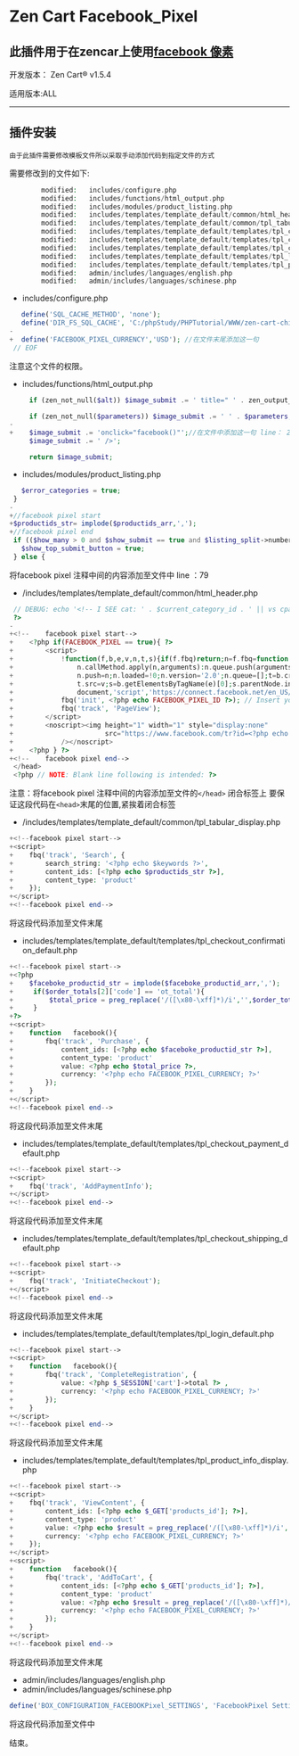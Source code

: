 Zen Cart Facebook_Pixel
===============

此插件用于在zencar上使用[facebook 像素](https://www.facebook.com/business/help/742478679120153)
--------------------

开发版本：
Zen Cart&reg; v1.5.4

适用版本:ALL

--------------------


插件安装
------------

`由于此插件需要修改模板文件所以采取手动添加代码到指定文件的方式`

需要修改到的文件如下:
```php
        modified:   includes/configure.php
        modified:   includes/functions/html_output.php
        modified:   includes/modules/product_listing.php
        modified:   includes/templates/template_default/common/html_header.php
        modified:   includes/templates/template_default/common/tpl_tabular_display.php
        modified:   includes/templates/template_default/templates/tpl_checkout_confirmation_default.php
        modified:   includes/templates/template_default/templates/tpl_checkout_payment_default.php
        modified:   includes/templates/template_default/templates/tpl_checkout_shipping_default.php
        modified:   includes/templates/template_default/templates/tpl_login_default.php
        modified:   includes/templates/template_default/templates/tpl_product_info_display.php
        modified:   admin/includes/languages/english.php
        modified:   admin/includes/languages/schinese.php
```

- includes/configure.php
```php
   define('SQL_CACHE_METHOD', 'none');
   define('DIR_FS_SQL_CACHE', 'C:/phpStudy/PHPTutorial/WWW/zen-cart-chinese-1.5.4/cache');
-
+  define('FACEBOOK_PIXEL_CURRENCY','USD'); //在文件末尾添加这一句
 // EOF

```
注意这个文件的权限。
- includes/functions/html_output.php
```php
     if (zen_not_null($alt)) $image_submit .= ' title=" ' . zen_output_string($alt) . ' "';

     if (zen_not_null($parameters)) $image_submit .= ' ' . $parameters;
-
+    $image_submit .= 'onclick="facebook()"';//在文件中添加这一句 line： 276
     $image_submit .= ' />';

     return $image_submit;

```
- includes/modules/product_listing.php
```php
   $error_categories = true;
 }
-
+//facebook pixel start
+$productids_str= implode($productids_arr,',');
+//facebook pixel end
 if (($how_many > 0 and $show_submit == true and $listing_split->number_of_rows > 0) and (PRODUCT_LISTING_MULTIPLE_ADD_TO_CART == 1 or  PRODUCT_LISTING_MULTIPLE_ADD_TO_CART == 3) ) {
   $show_top_submit_button = true;
 } else {
```
将facebook pixel 注释中间的内容添加至文件中  line ：79

- /includes/templates/template_default/common/html_header.php
```php
 // DEBUG: echo '<!-- I SEE cat: ' . $current_category_id . ' || vs cpath: ' . $cPath . ' || page: ' . $current_page . ' || template: ' . $current_template . ' || main = ' . ($this_is_home_page ? 'YES' : 'NO') . ' -->';
 ?>
-
+<!--    facebook pixel start-->
+    <?php if(FACEBOOK_PIXEL == true){ ?>
+        <script>
+            !function(f,b,e,v,n,t,s){if(f.fbq)return;n=f.fbq=function(){n.callMethod?
+                n.callMethod.apply(n,arguments):n.queue.push(arguments)};if(!f._fbq)f._fbq=n;
+                n.push=n;n.loaded=!0;n.version='2.0';n.queue=[];t=b.createElement(e);t.async=!0;
+                t.src=v;s=b.getElementsByTagName(e)[0];s.parentNode.insertBefore(t,s)}(window,
+                document,'script','https://connect.facebook.net/en_US/fbevents.js');
+            fbq('init', <?php echo FACEBOOK_PIXEL_ID ?>); // Insert your pixel ID here.
+            fbq('track', 'PageView');
+        </script>
+        <noscript><img height="1" width="1" style="display:none"
+                       src="https://www.facebook.com/tr?id=<?php echo FACEBOOK_PIXEL_ID ?>&ev=PageView&noscript=1"
+            /></noscript>
+    <?php } ?>
+<!--    facebook pixel end-->
 </head>
 <?php // NOTE: Blank line following is intended: ?>

```
注意：将facebook pixel 注释中间的内容添加至文件的`</head>` 闭合标签上 要保证这段代码在`<head>`末尾的位置,紧挨着闭合标签

- /includes/templates/template_default/common/tpl_tabular_display.php
```php
+<!--facebook pixel start-->
+<script>
+    fbq('track', 'Search', {
+        search_string: '<?php echo $keywords ?>',
+        content_ids: [<?php echo $productids_str ?>],
+        content_type: 'product'
+    });
+</script>
+<!--facebook pixel end-->

```
将这段代码添加至文件末尾

- includes/templates/template_default/templates/tpl_checkout_confirmation_default.php
```php
+<!--facebook pixel start-->
+<?php
+    $faceboke_productid_str = implode($faceboke_productid_arr,',');
+     if($order_totals[2]['code'] == 'ot_total'){
+         $total_price = preg_replace('/([\x80-\xff]*)/i','',$order_totals[2]['text']);
+     }
+?>
+<script>
+    function   facebook(){
+        fbq('track', 'Purchase', {
+            content_ids: [<?php echo $faceboke_productid_str ?>],
+            content_type: 'product'
+            value: <?php echo $total_price ?>,
+            currency: '<?php echo FACEBOOK_PIXEL_CURRENCY; ?>'
+        });
+    }
+</script>
+<!--facebook pixel end-->

```
将这段代码添加至文件末尾

-  includes/templates/template_default/templates/tpl_checkout_payment_default.php
```php
+<!--facebook pixel start-->
+<script>
+    fbq('track', 'AddPaymentInfo');
+</script>
+<!--facebook pixel end-->
```
将这段代码添加至文件末尾

- includes/templates/template_default/templates/tpl_checkout_shipping_default.php
```php
+<!--facebook pixel start-->
+<script>
+    fbq('track', 'InitiateCheckout');
+</script>
+<!--facebook pixel end-->
```
将这段代码添加至文件末尾

- includes/templates/template_default/templates/tpl_login_default.php
```php
+<!--facebook pixel start-->
+<script>
+    function   facebook(){
+        fbq('track', 'CompleteRegistration', {
+            value: <?php $_SESSION['cart']->total ?> ,
+            currency: '<?php echo FACEBOOK_PIXEL_CURRENCY; ?>'
+        });
+    }
+</script>
+<!--facebook pixel end-->
```
将这段代码添加至文件末尾

- includes/templates/template_default/templates/tpl_product_info_display.php
```php
+<!--facebook pixel start-->
+<script>
+    fbq('track', 'ViewContent', {
+        content_ids: [<?php echo $_GET['products_id']; ?>],
+        content_type: 'product'
+        value: <?php echo $result = preg_replace('/([\x80-\xff]*)/i','',zen_get_products_display_price((int)$_GET['products_id'])); ?>,
+        currency: '<?php echo FACEBOOK_PIXEL_CURRENCY; ?>'
+    });
+</script>
+<script>
+    function   facebook(){
+        fbq('track', 'AddToCart', {
+            content_ids: [<?php echo $_GET['products_id']; ?>],
+            content_type: 'product'
+            value: <?php echo $result = preg_replace('/([\x80-\xff]*)/i','',zen_get_products_display_price((int)$_GET['products_id'])); ?>,
+            currency: '<?php echo FACEBOOK_PIXEL_CURRENCY; ?>'
+        });
+    }
+</script>
+<!--facebook pixel end-->
```
将这段代码添加至文件末尾

- admin/includes/languages/english.php
- admin/includes/languages/schinese.php
```php
define('BOX_CONFIGURATION_FACEBOOKPixel_SETTINGS', 'FacebookPixel Settings');
```
将这段代码添加至文件中


结束。